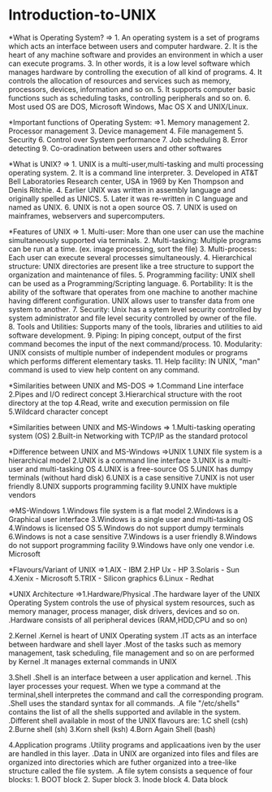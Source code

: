 # Introduction-to-UNIX

*What is Operating System?
=> 1. An operating system is a set of programs which acts an interface between users and computer hardware.
   2. It is the heart of any machine software and provides an environment in which a user can execute programs.
   3. In other words, it is a low level software which manages hardware by controlling the execution of all kind of programs.
   4. It controls the allocation of resources and services such as memory, processors, devices, information and so on.
   5. It supports computer basic functions such as scheduling tasks, controlling peripherals and so on.
   6. Most used OS are DOS, Microsoft Windows, Mac OS X and UNIX/Linux.

*Important functions of Operating System:
=>1. Memory management
  2. Processor management
  3. Device management 
  4. File management
  5. Security
  6. Control over System performance
  7. Job scheduling
  8. Error detecting
  9. Co-oradination between users and other softwares

*What is UNIX?
=> 1. UNIX is a multi-user,multi-tasking and multi processing operating system.
   2. It is a command line interpreter.
   3. Developed in AT&T Bell Laboratories Research center, USA in 1969 by Ken Thompson and Denis Ritchie.
   4. Earlier UNIX was written in assembly language and originally spelled as UNICS.
   5. Later it was re-written in C language and named as UNIX.
   6. UNIX is not a open source OS.
   7. UNIX is used on mainframes, webservers and supercomputers.

*Features of UNIX
=> 1. Multi-user: More than one user can use the machine simultaneously supported via terminals.
   2. Multi-tasking: Multiple programs can be run at a time. (ex. image processing, sort the file)
   3. Multi-process: Each user can execute several processes simultaneously.
   4. Hierarchical structure: UNIX directories are present like a tree structure to support the organization and maintenance of files.
   5. Programming facility: UNIX shell can be used as a Programming/Scripting language.
   6. Portability: It is the ability of the software that operates from one machine to another machine having different configuration. UNIX allows user to transfer data from one system to another.
   7. Security: Unix has a sytem level security controlled by system administrator and file level security controlled by owner of the file.
   8. Tools and Utilities: Supports many of the tools, libraries and utilities to aid software development.
   9. Piping: In piping concept, output of the first command becomes the input of the next command/process.
   10. Modularity: UNIX consists of multiple number of independent modules or programs which performs different elementary tasks.
   11. Help facility: IN UNIX, "man" command is used to view help content on any command.


*Similarities between UNIX and MS-DOS
=> 1.Command Line interface
   2.Pipes and I/O redirect concept
   3.Hierarchical structure with the root directory at the top
   4.Read, write and execution permission on file
   5.Wildcard character concept
   
   
 *Similarities between UNIX and MS-Windows
 => 1.Multi-tasking operating system (OS)
    2.Built-in Networking with TCP/IP as the standard protocol
    
    
  *Difference between UNIX and MS-Windows
  =>UNIX
    1.UNIX file system is a hierarchical model
    2.UNIX is a command line interface
    3.UNIX is a multi-user and multi-tasking OS
    4.UNIX is a free-source OS
    5.UNIX has dumpy terminals (without hard disk)
    6.UNIX is a case sensitive
    7.UNIX is not user friendly
    8.UNIX supports programming facility
    9.UNIX have muktiple vendors

=>MS-Windows
  1.Windows file system is a flat model
  2.Windows is a Graphical user interface
  3.Windows is a single user and multi-tasking OS
  4.Windows is licensed OS
  5.Windows do not support dumpy terminals
  6.Windows is not a case sensitive
  7.Windows is a user friendly
  8.Windows do not support programming facility
  9.Windows have only one vendor i.e. Microsoft

*Flavours/Variant of UNIX
=>1.AIX - IBM
  2.HP Ux - HP
  3.Solaris - Sun
  4.Xenix - Microsoft
  5.TRIX - Silicon graphics
  6.Linux - Redhat

*UNIX Architecture
=>1.Hardware/Physical
  .The hardware layer of the UNIX Operating System controls the use of physical system resources, such as memory manager, process manager, disk drivers, devices and so on.
  .Hardware consists of all peripheral devices (RAM,HDD,CPU and so on)
  
  2.Kernel 
  .Kernel is heart of UNIX Operating system
  .IT acts as an interface between hardware and shell layer
  .Most of the tasks such as memory management, task scheduling, file management and so on are performed by Kernel
  .It manages external commands in UNIX
  
  3.Shell
  .Shell is an interface between a user application and kernel.
  .This layer processes your request. When we type a command at the terminal,shell interpretes the command and call the corresponding program.
  .Shell uses the standard syntax for all commands.
  .A file "/etc/shells" contains the list of all the shells supported and avilable in the system.
  .Different shell available in most of the UNIX flavours are:
   1.C shell (csh)
   2.Burne shell (sh)
   3.Korn shell (ksh)
   4.Born Again Shell (bash)

   4.Application programs
   .Utility programs and applicaations iven by the user are handled in this layer.
   .Data in UNIX are organized into files and files are organized into directories which are futher organized into a tree-like structure called the file system.
   .A file sytem consists a sequence of four blocks:
     1. BOOT block
     2. Super block 
     3. Inode block
     4. Data block
